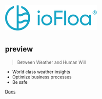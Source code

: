 <p>
    <img src="https://github.com/tmlunde/palettify/blob/master/docs/images/logo_small.png" />
</p>

# <small>preview</small>

> Between Weather and Human Will

- World class weather insights
- Optimize business processes 
- Be safe

[Docs](#intro)
